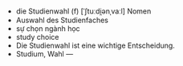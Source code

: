 - die Studienwahl (f)	[ˈʃtuːdi̯ənˌvaːl]	Nomen
- Auswahl des Studienfaches
- sự chọn ngành học
- study choice
- Die Studienwahl ist eine wichtige Entscheidung.
- Studium, Wahl	—